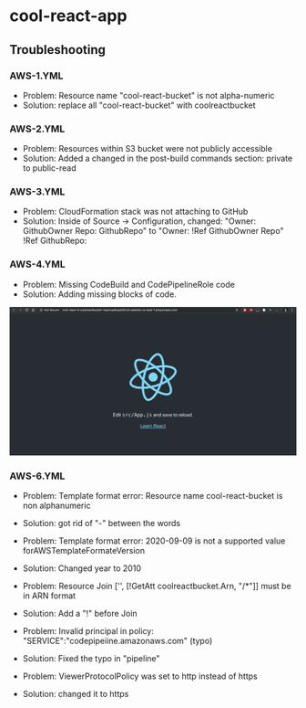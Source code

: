 # cool-react-app

## Troubleshooting

### AWS-1.YML

- Problem: Resource name "cool-react-bucket" is not alpha-numeric
- Solution: replace all "cool-react-bucket" with coolreactbucket


### AWS-2.YML

- Problem: Resources within S3 bucket were not publicly accessible
- Solution: Added a changed in the post-build commands section: private to  public-read


### AWS-3.YML

- Problem: CloudFormation stack was not attaching to GitHub 
- Solution: Inside of Source -> Configuration, changed:
"Owner: GithubOwner 
Repo: GithubRepo" 
to 
"Owner: !Ref GithubOwner 
Repo" !Ref GithubRepo:


### AWS-4.YML

- Problem: Missing CodeBuild and CodePipelineRole code
- Solution: Adding missing blocks of code.

![yaml-4](assets/yaml-4-deployed.png)












### AWS-6.YML
- Problem: Template format error: Resource name cool-react-bucket is non alphanumeric
- Solution: got rid of "-" between the words

- Problem: Template format error: 2020-09-09 is not a supported value forAWSTemplateFormateVersion
- Solution: Changed year to 2010

- Problem: Resource Join ['', [!GetAtt coolreactbucket.Arn, "/*"]] must be in ARN format
- Solution: Add a "!" before Join
  
- Problem: Invalid principal in policy: "SERVICE":"codepipeiine.amazonaws.com" (typo)
- Solution: Fixed the typo in "pipeline"

- Problem: ViewerProtocolPolicy was set to http instead of https
- Solution: changed it to https
